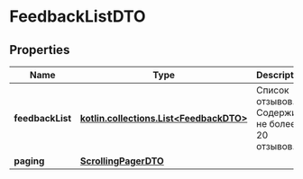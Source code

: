 
# FeedbackListDTO

## Properties
| Name | Type | Description | Notes |
| ------------ | ------------- | ------------- | ------------- |
| **feedbackList** | [**kotlin.collections.List&lt;FeedbackDTO&gt;**](FeedbackDTO.md) | Список отзывов.  Содержит не более 20 отзывов.  |  |
| **paging** | [**ScrollingPagerDTO**](ScrollingPagerDTO.md) |  |  [optional] |



